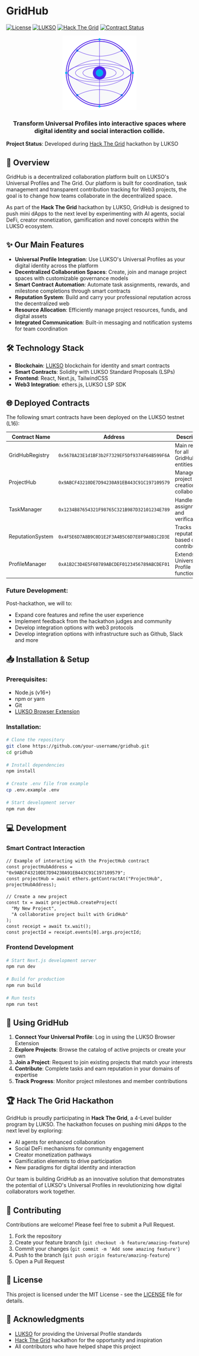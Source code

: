 # GridHub

[![License](https://img.shields.io/badge/License-MIT-blue.svg)](LICENSE)
[![LUKSO](https://img.shields.io/badge/LUKSO-Powered-purple.svg)](https://lukso.network/)
[![Hack The Grid](https://img.shields.io/badge/Hack%20The%20Grid-Participant-orange.svg)](https://hack.lukso.network/)
[![Contract Status](https://img.shields.io/badge/Contracts-Deployed-green.svg)](#deployed-contracts)

<div align="center">
  <img src="public/globe.svg" alt="GridHub Logo" width="200" />
  <h3>Transform Universal Profiles into interactive spaces where digital identity and social interaction collide.</h3>
</div>

**Project Status**: Developed during [Hack The Grid](https://hack.lukso.network/) hackathon by LUKSO

## 🌟 Overview

GridHub is a decentralized collaboration platform built on LUKSO's Universal Profiles and The Grid. Our platform is built for coordination, task management and transparent contribution tracking for Web3 projects, the goal is to change how teams collaborate in the decentralized space.

As part of the **Hack The Grid** hackathon by LUKSO, GridHub is designed to push mini dApps to the next level by experimenting with AI agents, social DeFi, creator monetization, gamification and novel concepts within the LUKSO ecosystem.

## ✨ Our Main Features

- **Universal Profile Integration**: Use LUKSO's Universal Profiles as your digital identity across the platform
- **Decentralized Collaboration Spaces**: Create, join and manage project spaces with customizable governance models
- **Smart Contract Automation**: Automate task assignments, rewards, and milestone completions through smart contracts
- **Reputation System**: Build and carry your professional reputation across the decentralized web
- **Resource Allocation**: Efficiently manage project resources, funds, and digital assets
- **Integrated Communication**: Built-in messaging and notification systems for team coordination

## 🛠️ Technology Stack

- **Blockchain**: [LUKSO](https://lukso.network/) blockchain for identity and smart contracts
- **Smart Contracts**: Solidity with LUKSO Standard Proposals (LSPs)
- **Frontend**: React, Next.js, TailwindCSS
- **Web3 Integration**: ethers.js, LUKSO LSP SDK

## 🌐 Deployed Contracts

The following smart contracts have been deployed on the LUKSO testnet (L16):

| Contract Name | Address | Description |
|--------------|---------|-------------|
| GridHubRegistry | `0x5678A23E1d1BF3b2F7329EF5Df9374F64B599F6A` | Main registry for all GridHub entities |
| ProjectHub | `0x9ABCF43210DE7D94230A91EB443C91C197109579` | Manages project creation and collaboration |
| TaskManager | `0x1234B87654321F98765C321B987D32101234E789` | Handles task assignment and verification |
| ReputationSystem | `0x4F5E6D7A8B9C0D1E2F3A4B5C6D7E8F9A0B1C2D3E` | Tracks user reputation based on contributions |
| ProfileManager | `0xA1B2C3D4E5F60789ABCDEF0123456789ABCDEF01` | Extends Universal Profile functionality |

### Future Development:

Post-hackathon, we will to:

- Expand core features and refine the user experience
- Implement feedback from the hackathon judges and community
- Develop integration options with web3 protocols
- Develop integration options with infrastructure such as Github, Slack and more

## 📥 Installation & Setup

### Prerequisites:

- Node.js (v16+)
- npm or yarn
- Git
- [LUKSO Browser Extension](https://docs.lukso.tech/guides/browser-extension/install-browser-extension)

### Installation:

```bash
# Clone the repository
git clone https://github.com/your-username/gridhub.git
cd gridhub

# Install dependencies
npm install

# Create .env file from example
cp .env.example .env

# Start development server
npm run dev
```

## 💻 Development

### Smart Contract Interaction

```solidity
// Example of interacting with the ProjectHub contract
const projectHubAddress = "0x9ABCF43210DE7D94230A91EB443C91C197109579";
const projectHub = await ethers.getContractAt("ProjectHub", projectHubAddress);

// Create a new project
const tx = await projectHub.createProject(
  "My New Project",
  "A collaborative project built with GridHub"
);
const receipt = await tx.wait();
const projectId = receipt.events[0].args.projectId;
```

### Frontend Development

```bash
# Start Next.js development server
npm run dev

# Build for production
npm run build

# Run tests
npm run test
```

## 🚀 Using GridHub

1. **Connect Your Universal Profile**: Log in using the LUKSO Browser Extension
2. **Explore Projects**: Browse the catalog of active projects or create your own
3. **Join a Project**: Request to join existing projects that match your interests
4. **Contribute**: Complete tasks and earn reputation in your domains of expertise
5. **Track Progress**: Monitor project milestones and member contributions

## 🏆 Hack The Grid Hackathon

GridHub is proudly participating in **Hack The Grid**, a 4-Level builder program by LUKSO. The hackathon focuses on pushing mini dApps to the next level by exploring:

- AI agents for enhanced collaboration
- Social DeFi mechanisms for community engagement
- Creator monetization pathways
- Gamification elements to drive participation
- New paradigms for digital identity and interaction

Our team is building GridHub as an innovative solution that demonstrates the potential of LUKSO's Universal Profiles in revolutionizing how digital collaborators work together.

## 🤝 Contributing

Contributions are welcome! Please feel free to submit a Pull Request.

1. Fork the repository
2. Create your feature branch (`git checkout -b feature/amazing-feature`)
3. Commit your changes (`git commit -m 'Add some amazing feature'`)
4. Push to the branch (`git push origin feature/amazing-feature`)
5. Open a Pull Request

## 📄 License

This project is licensed under the MIT License - see the [LICENSE](LICENSE) file for details.

## 🙏 Acknowledgments

- [LUKSO](https://lukso.network/) for providing the Universal Profile standards
- [Hack The Grid](https://hack.lukso.network/) hackathon for the opportunity and inspiration
- All contributors who have helped shape this project



